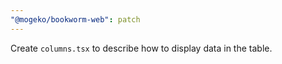 ```yaml
---
"@mogeko/bookworm-web": patch
---
```


Create `columns.tsx` to describe how to display data in the table.
